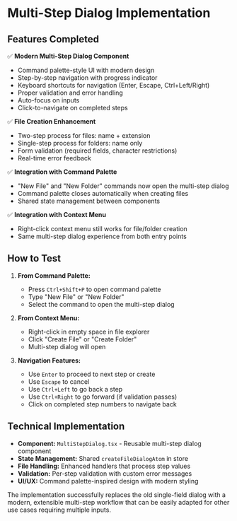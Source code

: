 # Multi-Step Dialog Implementation

## Features Completed

✅ **Modern Multi-Step Dialog Component**

- Command palette-style UI with modern design
- Step-by-step navigation with progress indicator
- Keyboard shortcuts for navigation (Enter, Escape, Ctrl+Left/Right)
- Proper validation and error handling
- Auto-focus on inputs
- Click-to-navigate on completed steps

✅ **File Creation Enhancement**

- Two-step process for files: name + extension
- Single-step process for folders: name only
- Form validation (required fields, character restrictions)
- Real-time error feedback

✅ **Integration with Command Palette**

- "New File" and "New Folder" commands now open the multi-step dialog
- Command palette closes automatically when creating files
- Shared state management between components

✅ **Integration with Context Menu**

- Right-click context menu still works for file/folder creation
- Same multi-step dialog experience from both entry points

## How to Test

1. **From Command Palette:**

   - Press `Ctrl+Shift+P` to open command palette
   - Type "New File" or "New Folder"
   - Select the command to open the multi-step dialog

2. **From Context Menu:**

   - Right-click in empty space in file explorer
   - Click "Create File" or "Create Folder"
   - Multi-step dialog will open

3. **Navigation Features:**
   - Use `Enter` to proceed to next step or create
   - Use `Escape` to cancel
   - Use `Ctrl+Left` to go back a step
   - Use `Ctrl+Right` to go forward (if validation passes)
   - Click on completed step numbers to navigate back

## Technical Implementation

- **Component:** `MultiStepDialog.tsx` - Reusable multi-step dialog component
- **State Management:** Shared `createFileDialogAtom` in store
- **File Handling:** Enhanced handlers that process step values
- **Validation:** Per-step validation with custom error messages
- **UI/UX:** Command palette-inspired design with modern styling

The implementation successfully replaces the old single-field dialog with a modern, extensible multi-step workflow that can be easily adapted for other use cases requiring multiple inputs.
